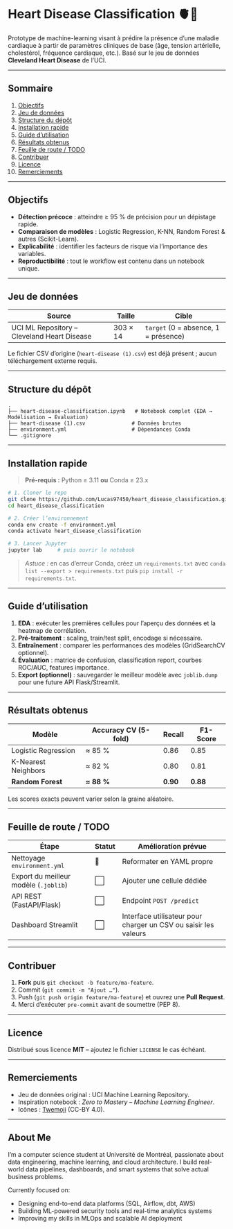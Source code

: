 # Heart Disease Classification 🫀🔬

Prototype de machine-learning visant à prédire la présence d’une maladie cardiaque à partir de paramètres cliniques de base (âge, tension artérielle, cholestérol, fréquence cardiaque, etc.).
Basé sur le jeu de données **Cleveland Heart Disease** de l’UCI.

---

## Sommaire

1. [Objectifs](#objectifs)
2. [Jeu de données](#jeu-de-données)
3. [Structure du dépôt](#structure-du-dépôt)
4. [Installation rapide](#installation-rapide)
5. [Guide d’utilisation](#guide-dutilisation)
6. [Résultats obtenus](#résultats-obtenus)
7. [Feuille de route / TODO](#feuille-de-route--todo)
8. [Contribuer](#contribuer)
9. [Licence](#licence)
10. [Remerciements](#remerciements)

---

## Objectifs

* **Détection précoce** : atteindre ≥ 95 % de précision pour un dépistage rapide.
* **Comparaison de modèles** : Logistic Regression, K-NN, Random Forest & autres (Scikit-Learn).
* **Explicabilité** : identifier les facteurs de risque via l’importance des variables.
* **Reproductibilité** : tout le workflow est contenu dans un notebook unique.

---

## Jeu de données

| Source                                      | Taille   | Cible                                |
| ------------------------------------------- | -------- | ------------------------------------ |
| UCI ML Repository – Cleveland Heart Disease | 303 × 14 | `target` (0 = absence, 1 = présence) |

Le fichier CSV d’origine (`heart-disease (1).csv`) est déjà présent ; aucun téléchargement externe requis.

---

## Structure du dépôt

```
.
├── heart-disease-classification.ipynb   # Notebook complet (EDA → Modélisation → Évaluation)
├── heart-disease (1).csv               # Données brutes
├── environment.yml                     # Dépendances Conda
└── .gitignore
```

---

## Installation rapide

> **Pré-requis :** Python ≥ 3.11 **ou** Conda ≥ 23.x

```bash
# 1. Cloner le repo
git clone https://github.com/Lucas97450/heart_disease_classification.git
cd heart_disease_classification

# 2. Créer l’environnement
conda env create -f environment.yml
conda activate heart_disease_classification

# 3. Lancer Jupyter
jupyter lab     # puis ouvrir le notebook
```

> *Astuce :* en cas d’erreur Conda, créez un `requirements.txt` avec
> `conda list --export > requirements.txt` puis `pip install -r requirements.txt`.

---

## Guide d’utilisation

1. **EDA** : exécuter les premières cellules pour l’aperçu des données et la heatmap de corrélation.
2. **Pré-traitement** : scaling, train/test split, encodage si nécessaire.
3. **Entraînement** : comparer les performances des modèles (GridSearchCV optionnel).
4. **Évaluation** : matrice de confusion, classification report, courbes ROC/AUC, features importance.
5. **Export (optionnel)** : sauvegarder le meilleur modèle avec `joblib.dump` pour une future API Flask/Streamlit.

---

## Résultats obtenus

| Modèle              | Accuracy CV (5-fold) | Recall   | F1-Score |
| ------------------- | -------------------- | -------- | -------- |
| Logistic Regression | ≈ 85 %               | 0.86     | 0.85     |
| K-Nearest Neighbors | ≈ 82 %               | 0.80     | 0.81     |
| **Random Forest**   | **≈ 88 %**           | **0.90** | **0.88** |

Les scores exacts peuvent varier selon la graine aléatoire.

---

## Feuille de route / TODO

| Étape                                 | Statut | Amélioration prévue                                             |
| ------------------------------------- | ------ | --------------------------------------------------------------- |
| Nettoyage `environment.yml`           | 🔄     | Reformater en YAML propre                                       |
| Export du meilleur modèle (`.joblib`) | ⬜      | Ajouter une cellule dédiée                                      |
| API REST (FastAPI/Flask)              | ⬜      | Endpoint `POST /predict`                                        |
| Dashboard Streamlit                   | ⬜      | Interface utilisateur pour charger un CSV ou saisir les valeurs |

---

## Contribuer

1. **Fork** puis `git checkout -b feature/ma-feature`.
2. Commit (`git commit -m "Ajout …"`).
3. Push (`git push origin feature/ma-feature`) et ouvrez une **Pull Request**.
4. Merci d’exécuter `pre-commit` avant de soumettre (PEP 8).

---

## Licence

Distribué sous licence **MIT** – ajoutez le fichier `LICENSE` le cas échéant.

---

## Remerciements

* Jeu de données original : UCI Machine Learning Repository.
* Inspiration notebook : *Zero to Mastery – Machine Learning Engineer*.
* Icônes : [Twemoji](https://twemoji.twitter.com/) (CC-BY 4.0).

---
## About Me

I’m a computer science student at Université de Montréal, passionate about data engineering, machine learning, and cloud architecture. I build real-world data pipelines, dashboards, and smart systems that solve actual business problems.

Currently focused on:
- Designing end-to-end data platforms (SQL, Airflow, dbt, AWS)
- Building ML-powered security tools and real-time analytics systems
- Improving my skills in MLOps and scalable AI deployment
